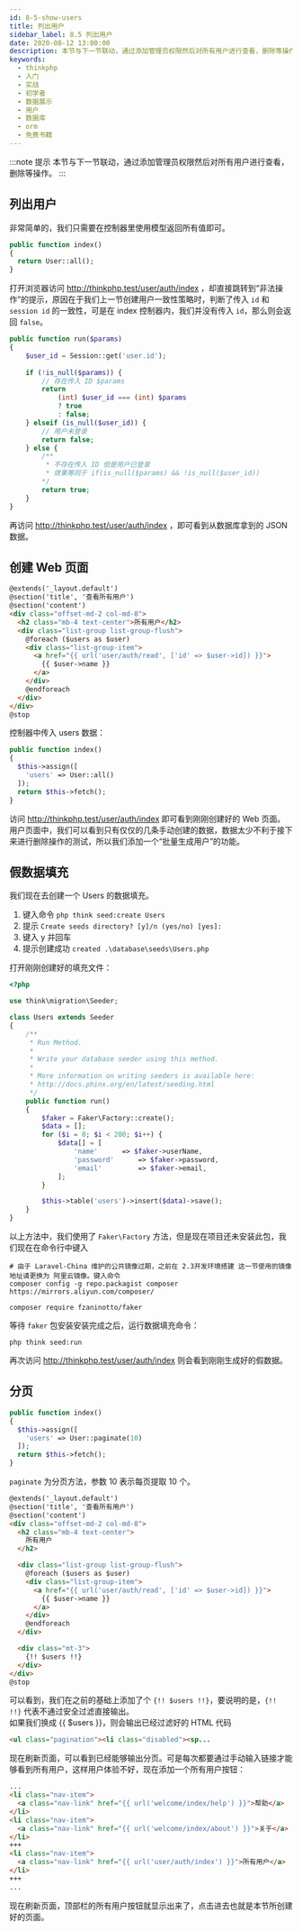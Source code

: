 ```yaml
---
id: 8-5-show-users
title: 列出用户
sidebar_label: 8.5 列出用户
date: 2020-08-12 13:00:00
description: 本节与下一节联动，通过添加管理员权限然后对所有用户进行查看，删除等操作。
keywords:
  - thinkphp
  - 入门
  - 实战
  - 初学者
  - 数据展示
  - 用户
  - 数据库
  - orm
  - 免费书籍
---
```


:::note 提示
本节与下一节联动，通过添加管理员权限然后对所有用户进行查看，删除等操作。
:::

## 列出用户

非常简单的，我们只需要在控制器里使用模型返回所有值即可。  

~~~php title="application\user\controller\Auth.php"
public function index()
{
  return User::all();
}
~~~

打开浏览器访问 http://thinkphp.test/user/auth/index ，却直接跳转到“非法操作”的提示，原因在于我们上一节创建用户一致性策略时，判断了传入 `id` 和 `session id` 的一致性，可是在 index 控制器内，我们并没有传入 `id`，那么则会返回 `false`。  

~~~php title="application\behavior\UserPolicy.php"
public function run($params)
{
    $user_id = Session::get('user.id');
    
    if (!is_null($params)) {
        // 存在传入 ID $params
        return
            (int) $user_id === (int) $params
            ? true
            : false;
    } elseif (is_null($user_id)) {
        // 用户未登录
        return false;
    } else {
        /**
         * 不存在传入 ID 但是用户已登录
         * 效果等同于 if(is_null($params) && !is_null($user_id))
        */
        return true;
    }
}
~~~

再访问 http://thinkphp.test/user/auth/index ，即可看到从数据库拿到的 JSON 数据。

## 创建 Web 页面

~~~html title="resources\views\user\auth\index.blade.php"
@extends('_layout.default')
@section('title', '查看所有用户')
@section('content')
<div class="offset-md-2 col-md-8">
  <h2 class="mb-4 text-center">所有用户</h2>
  <div class="list-group list-group-flush">
    @foreach ($users as $user)
    <div class="list-group-item">
      <a href="{{ url('user/auth/read', ['id' => $user->id]) }}">
        {{ $user->name }}
      </a>
    </div>
    @endforeach
  </div>
</div>
@stop
~~~

控制器中传入 users 数据：  

~~~php title="application\user\controller\Auth.php"
public function index()
{
  $this->assign([
    'users' => User::all()
  ]);
  return $this->fetch();
}
~~~

访问 http://thinkphp.test/user/auth/index 即可看到刚刚创建好的 Web 页面。  
用户页面中，我们可以看到只有仅仅的几条手动创建的数据，数据太少不利于接下来进行删除操作的测试，所以我们添加一个“批量生成用户”的功能。

## 假数据填充

我们现在去创建一个 Users 的数据填充。  
1. 键入命令 `php think seed:create Users`  
2. 提示 `Create seeds directory? [y]/n (yes/no) [yes]:`
3. 键入 y 并回车
4. 提示创建成功 `created .\database\seeds\Users.php`

打开刚刚创建好的填充文件：  

~~~php title="database\seeds\Users.php"
<?php

use think\migration\Seeder;

class Users extends Seeder
{
    /**
     * Run Method.
     *
     * Write your database seeder using this method.
     *
     * More information on writing seeders is available here:
     * http://docs.phinx.org/en/latest/seeding.html
     */
    public function run()
    {
        $faker = Faker\Factory::create();
        $data = [];
        for ($i = 0; $i < 200; $i++) {
            $data[] = [
                'name'      => $faker->userName,
                'password'      => $faker->password,
                'email'         => $faker->email,
            ];
        }

        $this->table('users')->insert($data)->save();
    }
}
~~~

以上方法中，我们使用了 `Faker\Factory` 方法，但是现在项目还未安装此包，我们现在在命令行中键入  

~~~shell title="shell"
# 由于 Laravel-China 维护的公共镜像过期，之前在 2.3开发环境搭建 这一节使用的镜像地址请更换为 阿里云镜像。键入命令  
composer config -g repo.packagist composer https://mirrors.aliyun.com/composer/  

composer require fzaninotto/faker
~~~    

等待 `faker` 包安装安装完成之后，运行数据填充命令：

```shell title="shell"
php think seed:run  
```

再次访问 http://thinkphp.test/user/auth/index 则会看到刚刚生成好的假数据。

## 分页

~~~php title="application\user\controller\Auth.php"
public function index()
{
  $this->assign([
    'users' => User::paginate(10)
  ]);
  return $this->fetch();
}
~~~

`paginate` 为分页方法，参数 10 表示每页提取 10 个。

~~~html title="resources\views\user\auth\index.blade.php"
@extends('_layout.default')
@section('title', '查看所有用户')
@section('content')
<div class="offset-md-2 col-md-8">
  <h2 class="mb-4 text-center">
    所有用户
  </h2>

  <div class="list-group list-group-flush">
    @foreach ($users as $user)
    <div class="list-group-item">
      <a href="{{ url('user/auth/read', ['id' => $user->id]) }}">
        {{ $user->name }}
      </a>
    </div>
    @endforeach
  </div>

  <div class="mt-3">
    {!! $users !!}
  </div>
</div>
@stop
~~~

可以看到，我们在之前的基础上添加了个 `{!! $users !!}`，要说明的是，`{!! !!}` 代表不通过安全过滤直接输出。  
如果我们换成 {{ $users }}，则会输出已经过滤好的 HTML 代码  

```html title="html"
<ul class="pagination"><li class="disabled"><sp...
```

现在刷新页面，可以看到已经能够输出分页。可是每次都要通过手动输入链接才能够看到所有用户，这样用户体验不好，现在添加一个所有用户按钮：

~~~html title="resources\views\_layout\header.blade.php"
...
<li class="nav-item">
  <a class="nav-link" href="{{ url('welcome/index/help') }}">帮助</a>
</li>
<li class="nav-item">
  <a class="nav-link" href="{{ url('welcome/index/about') }}">关于</a>
</li>
+++
<li class="nav-item">
  <a class="nav-link" href="{{ url('user/auth/index') }}">所有用户</a>
</li>
+++
...
~~~

现在刷新页面，顶部栏的所有用户按钮就显示出来了，点击进去也就是本节所创建好的页面。